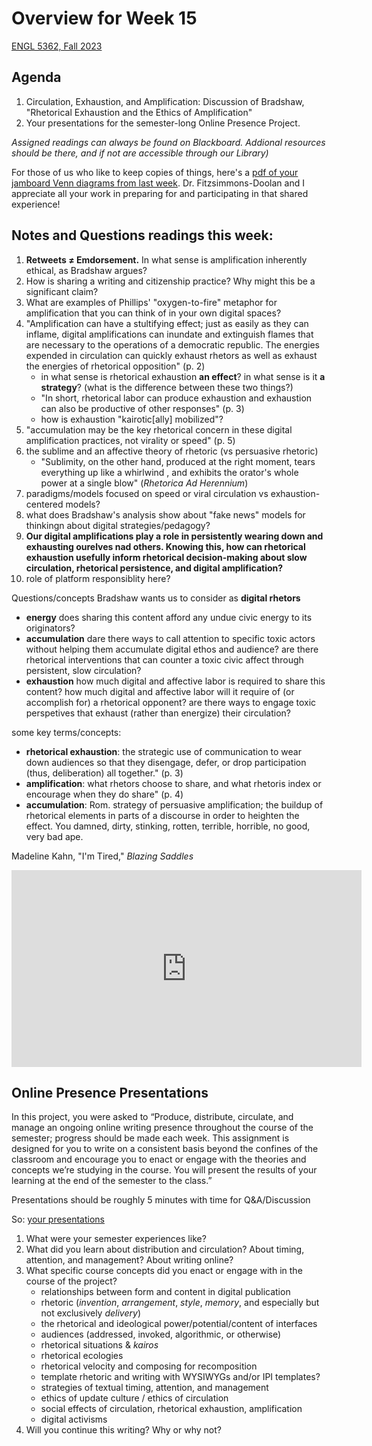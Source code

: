 # Overview for Week 15

[ENGL 5362, Fall 2023](/5362/calendar.html)

## Agenda
1. Circulation, Exhaustion, and Amplification: Discussion of Bradshaw, "Rhetorical Exhaustion and the Ethics of Amplification"
3. Your presentations for the semester-long Online Presence Project. 

*Assigned readings can always be found on Blackboard. Addional resources should be there, and if not are accessible through our Library)*

For those of us who like to keep copies of things, here's a [pdf of your jamboard Venn diagrams from last week](media/5362-5380-jamboard.pdf). Dr. Fitzsimmons-Doolan and I appreciate all your work in preparing for and participating in that shared experience! 

## Notes and Questions readings this week:
1. **Retweets &ne; Emdorsement.** In what sense is amplification inherently ethical, as Bradshaw argues?
1. How is sharing a writing and citizenship practice? Why might this be a significant claim? 
2. What are examples of Phillips' "oxygen-to-fire" metaphor for amplification that you can think of in your own digital spaces?
3. "Amplification can have a stultifying effect; just as easily as they can inflame, digital amplifications can inundate and extinguish flames that are necessary to the operations of a democratic republic. The energies expended in circulation can quickly exhaust rhetors as well as exhaust the energies of rhetorical opposition" (p. 2)
    - in what sense is rhetorical exhaustion **an effect**? in what sense is it **a strategy**? (what is the difference between these two things?)
    - "In short, rhetorical labor can produce exhaustion and exhaustion can also be productive of other responses" (p. 3)
    - how is exhaustion "kairotic[ally] mobilized"?
4. "accumulation may be the key rhetorical concern in these digital amplification practices, not virality or speed" (p. 5)
4. the sublime and an affective theory of rhetoric (vs persuasive rhetoric)
    - "Sublimity, on the other hand, produced at the right moment, tears everything up like a whirlwind , and exhibits the orator's whole power at a single blow" (*Rhetorica Ad Herennium*)
4. paradigms/models focused on speed or viral circulation vs exhaustion-centered models?
4. what does Bradshaw's analysis show about "fake news" models for thinkingn about digital strategies/pedagogy?
4. **Our digital amplifications play a role in persistently wearing down and exhausting ourelves nad others. Knowing this, how can rhetorical exhaustion usefully inform rhetorical decision-making about slow circulation, rhetorical persistence, and digital amplification?**
4. role of platform responsiblity here?

Questions/concepts Bradshaw wants us to consider as **digital rhetors**
- **energy** does sharing this content afford any undue civic energy to its originators?
- **accumulation** dare there ways to call attention to specific toxic actors without helping them accumulate digital ethos and audience? are there rhetorical interventions that can counter a toxic civic affect through persistent, slow circulation?
- **exhaustion** how much digital and affective labor is required to share this content? how much digital and affective labor will it require of (or accomplish for) a rhetorical opponent? are there ways to engage toxic perspetives that exhaust (rather than energize) their circulation? 

some key terms/concepts:
- **rhetorical exhaustion**: the strategic use of communication to wear down audiences so that they disengage, defer, or drop participation (thus, deliberation) all together." (p. 3)
- **amplification**: what rhetors choose to share, and what rhetoris index or encourage when they do share" (p. 4)
- **accumulation**: Rom. strategy of persuasive amplification; the buildup of rhetorical elements in parts of a discourse in order to heighten the effect. You damned, dirty, stinking, rotten, terrible, horrible, no good, very bad ape.

Madeline Kahn, "I'm Tired," *Blazing Saddles*
<iframe width="560" height="315" src="https://www.youtube.com/embed/Uai7M4RpoLU?si=mFV0FRk3ruY3o0-A" title="YouTube video player" frameborder="0" allow="accelerometer; autoplay; clipboard-write; encrypted-media; gyroscope; picture-in-picture; web-share" allowfullscreen></iframe>

## Online Presence Presentations

In this project, you were asked to “Produce, distribute, circulate, and manage an ongoing online writing presence throughout the course of the semester; progress should be made each week. This assignment is designed for you to write on a consistent basis beyond the confines of the classroom and encourage you to enact or engage with the theories and concepts we’re studying in the course. You will present the results of your learning at the end of the semester to the class.”

Presentations should be roughly 5 minutes with time for Q&A/Discussion

So: [your presentations](media/online-presence-presentations.pptx)

1. What were your semester experiences like?
1. What did you learn about distribution and circulation? About timing, attention, and management? About writing online?
2. What specific course concepts did you enact or engage with in the course of the project? 
    - relationships between form and content in digital publication
    - rhetoric (*invention*, *arrangement*, *style*, *memory*, and especially but not exclusively *delivery*)
    - the rhetorical and ideological power/potential/content of interfaces
    - audiences (addressed, invoked, algorithmic, or otherwise)
    - rhetorical situations & *kairos*
    - rhetorical ecologies
    - rhetorical velocity and composing for recomposition
    - template rhetoric and writing with WYSIWYGs and/or IPI templates?
    - strategies of textual timing, attention, and management
    - ethics of update culture / ethics of circulation
    - social effects of circulation, rhetorical exhaustion, amplification
    - digital activisms
3. Will you continue this writing? Why or why not?

